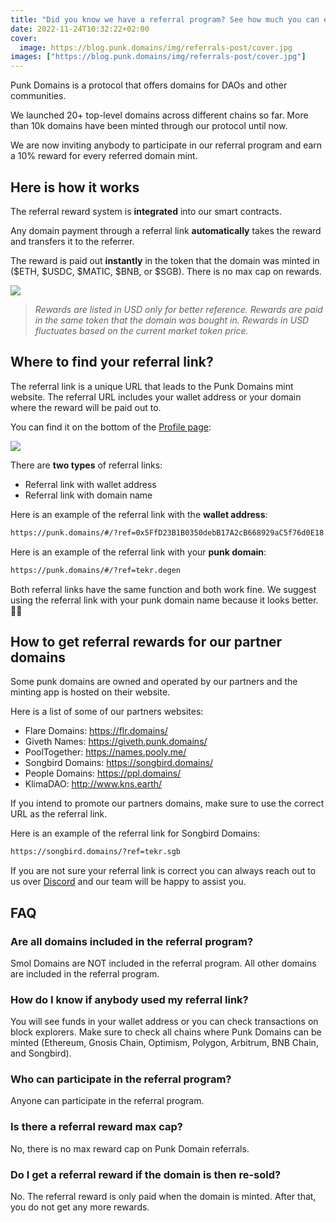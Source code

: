 ```yaml
---
title: "Did you know we have a referral program? See how much you can earn!"
date: 2022-11-24T10:32:22+02:00
cover:
  image: https://blog.punk.domains/img/referrals-post/cover.jpg
images: ["https://blog.punk.domains/img/referrals-post/cover.jpg"]
---
```


Punk Domains is a protocol that offers domains for DAOs and other communities. 

We launched 20+ top-level domains across different chains so far. More than 10k domains have been minted through our protocol until now. 

We are now inviting anybody to participate in our referral program and earn a 10% reward for every referred domain mint.

## Here is how it works

The referral reward system is **integrated** into our smart contracts. 

Any domain payment through a referral link **automatically** takes the reward and transfers it to the referrer. 

The reward is paid out **instantly** in the token that the domain was minted in ($ETH, $USDC, $MATIC, $BNB, or $SGB). There is no max cap on rewards.

![](/img/referrals-post/list-of-referral-rewards.jpg)

> *Rewards are listed in USD only for better reference. Rewards are paid in the same token that the domain was bought in. Rewards in USD fluctuates based on the current market token price.*

## Where to find your referral link?

The referral link is a unique URL that leads to the Punk Domains mint website. The referral URL includes your wallet address or your domain where the reward will be paid out to.

You can find it on the bottom of the [Profile page](https://punk.domains/#/profile):

![](/img/referrals-post/referral-code.png)

There are **two types** of referral links:

- Referral link with wallet address
- Referral link with domain name

Here is an example of the referral link with the **wallet address**: 

```bash
https://punk.domains/#/?ref=0x5FfD23B1B0350debB17A2cB668929aC5f76d0E18
```

Here is an example of the referral link with your **punk domain**: 

```bash
https://punk.domains/#/?ref=tekr.degen
```

Both referral links have the same function and both work fine. We suggest using the referral link with your punk domain name because it looks better. 🤘😎

## How to get referral rewards for our partner domains

Some punk domains are owned and operated by our partners and the minting app is hosted on their website. 

Here is a list of some of our partners websites:

- Flare Domains: https://flr.domains/
- Giveth Names: https://giveth.punk.domains/
- PoolTogether: https://names.pooly.me/
- Songbird Domains: https://songbird.domains/
- People Domains: https://ppl.domains/
- KlimaDAO: http://www.kns.earth/

If you intend to promote our partners domains, make sure to use the correct URL as the referral link. 

Here is an example of the referral link for Songbird Domains: 

```html
https://songbird.domains/?ref=tekr.sgb
```

If you are not sure your referral link is correct you can always reach out to us over [Discord](https://discord.gg/8dSrwrAQeu) and our team will be happy to assist you.

## FAQ

### Are all domains included in the referral program?

Smol Domains are NOT included in the referral program. All other domains are included in the referral program.

### How do I know if anybody used my referral link?

You will see funds in your wallet address or you can check transactions on block explorers. Make sure to check all chains where Punk Domains can be minted (Ethereum, Gnosis Chain, Optimism, Polygon, Arbitrum, BNB Chain, and Songbird).

### Who can participate in the referral program?

Anyone can participate in the referral program.

### Is there a referral reward max cap?

No, there is no max reward cap on Punk Domain referrals.

### Do I get a referral reward if the domain is then re-sold?

No. The referral reward is only paid when the domain is minted. After that, you do not get any more rewards.
